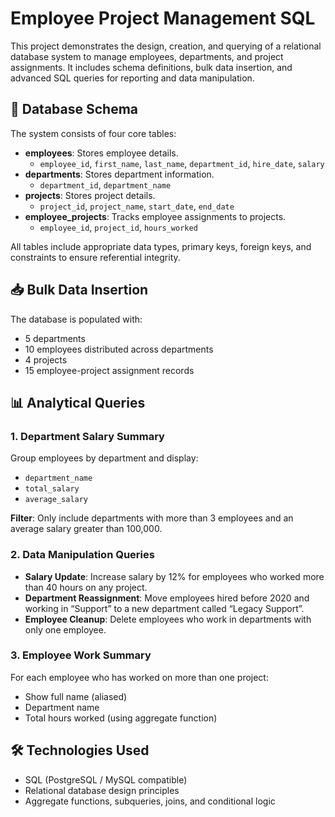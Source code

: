 # Employee Project Management SQL

This project demonstrates the design, creation, and querying of a relational database system to manage employees, departments, and project assignments. It includes schema definitions, bulk data insertion, and advanced SQL queries for reporting and data manipulation.

## 📐 Database Schema

The system consists of four core tables:

- **employees**: Stores employee details.
  - `employee_id`, `first_name`, `last_name`, `department_id`, `hire_date`, `salary`
- **departments**: Stores department information.
  - `department_id`, `department_name`
- **projects**: Stores project details.
  - `project_id`, `project_name`, `start_date`, `end_date`
- **employee_projects**: Tracks employee assignments to projects.
  - `employee_id`, `project_id`, `hours_worked`

All tables include appropriate data types, primary keys, foreign keys, and constraints to ensure referential integrity.

## 📥 Bulk Data Insertion

The database is populated with:

- 5 departments
- 10 employees distributed across departments
- 4 projects
- 15 employee-project assignment records

## 📊 Analytical Queries

### 1. Department Salary Summary

Group employees by department and display:

- `department_name`
- `total_salary`
- `average_salary`

**Filter**: Only include departments with more than 3 employees and an average salary greater than 100,000.

### 2. Data Manipulation Queries

- **Salary Update**: Increase salary by 12% for employees who worked more than 40 hours on any project.
- **Department Reassignment**: Move employees hired before 2020 and working in “Support” to a new department called “Legacy Support”.
- **Employee Cleanup**: Delete employees who work in departments with only one employee.

### 3. Employee Work Summary

For each employee who has worked on more than one project:

- Show full name (aliased)
- Department name
- Total hours worked (using aggregate function)

## 🛠️ Technologies Used

- SQL (PostgreSQL / MySQL compatible)
- Relational database design principles
- Aggregate functions, subqueries, joins, and conditional logic



